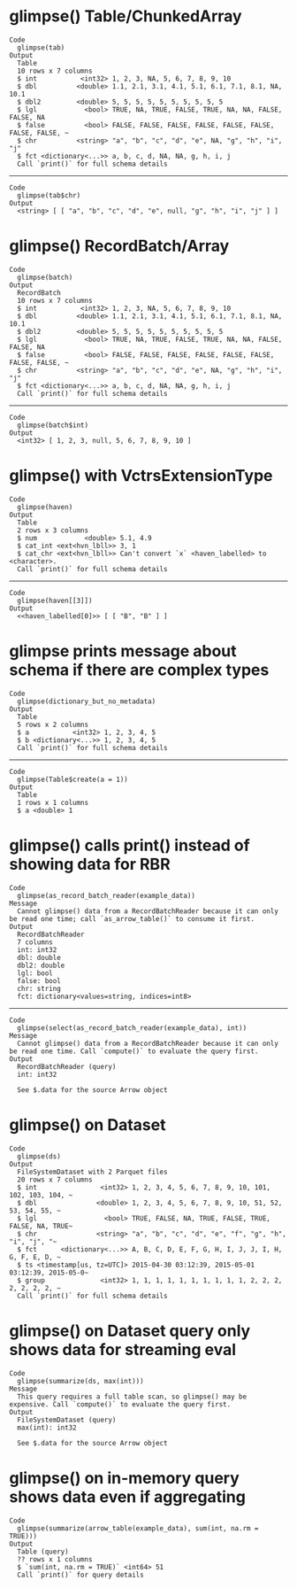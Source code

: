 # glimpse() Table/ChunkedArray

    Code
      glimpse(tab)
    Output
      Table
      10 rows x 7 columns
      $ int           <int32> 1, 2, 3, NA, 5, 6, 7, 8, 9, 10
      $ dbl          <double> 1.1, 2.1, 3.1, 4.1, 5.1, 6.1, 7.1, 8.1, NA, 10.1
      $ dbl2         <double> 5, 5, 5, 5, 5, 5, 5, 5, 5, 5
      $ lgl            <bool> TRUE, NA, TRUE, FALSE, TRUE, NA, NA, FALSE, FALSE, NA
      $ false          <bool> FALSE, FALSE, FALSE, FALSE, FALSE, FALSE, FALSE, FALSE, ~
      $ chr          <string> "a", "b", "c", "d", "e", NA, "g", "h", "i", "j"
      $ fct <dictionary<...>> a, b, c, d, NA, NA, g, h, i, j
      Call `print()` for full schema details

---

    Code
      glimpse(tab$chr)
    Output
      <string> [ [ "a", "b", "c", "d", "e", null, "g", "h", "i", "j" ] ]

# glimpse() RecordBatch/Array

    Code
      glimpse(batch)
    Output
      RecordBatch
      10 rows x 7 columns
      $ int           <int32> 1, 2, 3, NA, 5, 6, 7, 8, 9, 10
      $ dbl          <double> 1.1, 2.1, 3.1, 4.1, 5.1, 6.1, 7.1, 8.1, NA, 10.1
      $ dbl2         <double> 5, 5, 5, 5, 5, 5, 5, 5, 5, 5
      $ lgl            <bool> TRUE, NA, TRUE, FALSE, TRUE, NA, NA, FALSE, FALSE, NA
      $ false          <bool> FALSE, FALSE, FALSE, FALSE, FALSE, FALSE, FALSE, FALSE, ~
      $ chr          <string> "a", "b", "c", "d", "e", NA, "g", "h", "i", "j"
      $ fct <dictionary<...>> a, b, c, d, NA, NA, g, h, i, j
      Call `print()` for full schema details

---

    Code
      glimpse(batch$int)
    Output
      <int32> [ 1, 2, 3, null, 5, 6, 7, 8, 9, 10 ]

# glimpse() with VctrsExtensionType

    Code
      glimpse(haven)
    Output
      Table
      2 rows x 3 columns
      $ num            <double> 5.1, 4.9
      $ cat_int <ext<hvn_lbll>> 3, 1
      $ cat_chr <ext<hvn_lbll>> Can't convert `x` <haven_labelled> to <character>.
      Call `print()` for full schema details

---

    Code
      glimpse(haven[[3]])
    Output
      <<haven_labelled[0]>> [ [ "B", "B" ] ]

# glimpse prints message about schema if there are complex types

    Code
      glimpse(dictionary_but_no_metadata)
    Output
      Table
      5 rows x 2 columns
      $ a           <int32> 1, 2, 3, 4, 5
      $ b <dictionary<...>> 1, 2, 3, 4, 5
      Call `print()` for full schema details

---

    Code
      glimpse(Table$create(a = 1))
    Output
      Table
      1 rows x 1 columns
      $ a <double> 1

# glimpse() calls print() instead of showing data for RBR

    Code
      glimpse(as_record_batch_reader(example_data))
    Message
      Cannot glimpse() data from a RecordBatchReader because it can only be read one time; call `as_arrow_table()` to consume it first.
    Output
      RecordBatchReader
      7 columns
      int: int32
      dbl: double
      dbl2: double
      lgl: bool
      false: bool
      chr: string
      fct: dictionary<values=string, indices=int8>

---

    Code
      glimpse(select(as_record_batch_reader(example_data), int))
    Message
      Cannot glimpse() data from a RecordBatchReader because it can only be read one time. Call `compute()` to evaluate the query first.
    Output
      RecordBatchReader (query)
      int: int32
      
      See $.data for the source Arrow object

# glimpse() on Dataset

    Code
      glimpse(ds)
    Output
      FileSystemDataset with 2 Parquet files
      20 rows x 7 columns
      $ int                <int32> 1, 2, 3, 4, 5, 6, 7, 8, 9, 10, 101, 102, 103, 104, ~
      $ dbl               <double> 1, 2, 3, 4, 5, 6, 7, 8, 9, 10, 51, 52, 53, 54, 55, ~
      $ lgl                 <bool> TRUE, FALSE, NA, TRUE, FALSE, TRUE, FALSE, NA, TRUE~
      $ chr               <string> "a", "b", "c", "d", "e", "f", "g", "h", "i", "j", "~
      $ fct      <dictionary<...>> A, B, C, D, E, F, G, H, I, J, J, I, H, G, F, E, D, ~
      $ ts <timestamp[us, tz=UTC]> 2015-04-30 03:12:39, 2015-05-01 03:12:39, 2015-05-0~
      $ group              <int32> 1, 1, 1, 1, 1, 1, 1, 1, 1, 1, 2, 2, 2, 2, 2, 2, 2, ~
      Call `print()` for full schema details

# glimpse() on Dataset query only shows data for streaming eval

    Code
      glimpse(summarize(ds, max(int)))
    Message
      This query requires a full table scan, so glimpse() may be expensive. Call `compute()` to evaluate the query first.
    Output
      FileSystemDataset (query)
      max(int): int32
      
      See $.data for the source Arrow object

# glimpse() on in-memory query shows data even if aggregating

    Code
      glimpse(summarize(arrow_table(example_data), sum(int, na.rm = TRUE)))
    Output
      Table (query)
      ?? rows x 1 columns
      $ `sum(int, na.rm = TRUE)` <int64> 51
      Call `print()` for query details

